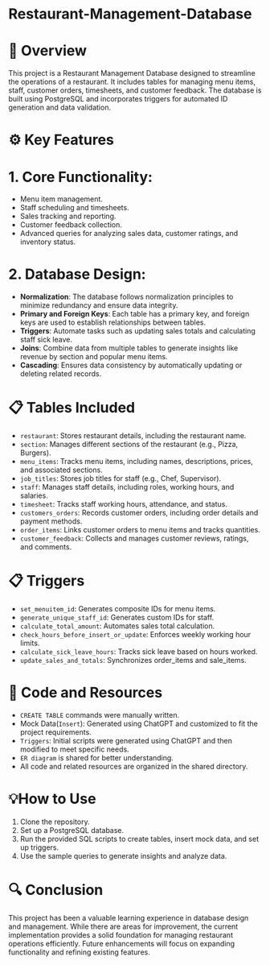 # Restaurant-Management-Database
# 📝 Overview
This project is a Restaurant Management Database designed to streamline the operations of a restaurant. It includes tables for managing menu items, staff, customer orders, timesheets, and customer feedback. The database is built using PostgreSQL and incorporates triggers for automated ID generation and data validation.


# ⚙️ Key Features
# 1. **Core Functionality:**
- Menu item management.
- Staff scheduling and timesheets.
- Sales tracking and reporting.
- Customer feedback collection.
- Advanced queries for analyzing sales data, customer ratings, and inventory status.

# 2. **Database Design:**
  - **Normalization**: The database follows normalization principles to minimize redundancy and ensure data integrity.
  - **Primary and Foreign Keys**: Each table has a primary key, and foreign keys are used to establish relationships between tables.
  - **Triggers**: Automate tasks such as updating sales totals and calculating staff sick leave.
  - **Joins**: Combine data from multiple tables to generate insights like revenue by section and popular menu items.
  - **Cascading**: Ensures data consistency by automatically updating or deleting related records.

# 📋 Tables Included
- `restaurant`: Stores restaurant details, including the restaurant name.
- `section`: Manages different sections of the restaurant (e.g., Pizza, Burgers).
- `menu_items`: Tracks menu items, including names, descriptions, prices, and associated sections.
- `job_titles`: Stores job titles for staff (e.g., Chef, Supervisor).
- `staff`: Manages staff details, including roles, working hours, and salaries.
- `timesheet`: Tracks staff working hours, attendance, and status.
- `customers_orders`: Records customer orders, including order details and payment methods.
- `order_items`: Links customer orders to menu items and tracks quantities.
- `customer_feedback`: Collects and manages customer reviews, ratings, and comments.

# 📋 Triggers
- `set_menuitem_id`: Generates composite IDs for menu items.
- `generate_unique_staff_id`: Generates custom IDs for staff.
- `calculate_total_amount`: Automates sales total calculation.
- `check_hours_before_insert_or_update`: Enforces weekly working hour limits.
- `calculate_sick_leave_hours`: Tracks sick leave based on hours worked.
- `update_sales_and_totals`: Synchronizes order_items and sale_items.

# 📁 Code and Resources
- `CREATE TABLE` commands were manually written.
- Mock Data(`Insert`): Generated using ChatGPT and customized to fit the project requirements.
- `Triggers`: Initial scripts were generated using ChatGPT and then modified to meet specific needs.
- `ER diagram` is shared for better understanding.
- All code and related resources are organized in the shared directory.

# 💡How to Use
1. Clone the repository.
2. Set up a PostgreSQL database.
3. Run the provided SQL scripts to create tables, insert mock data, and set up triggers.
4. Use the sample queries to generate insights and analyze data.

# 🔍 Conclusion
This project has been a valuable learning experience in database design and management. While there are areas for improvement, the current implementation provides a solid foundation for managing restaurant operations efficiently. Future enhancements will focus on expanding functionality and refining existing features.
